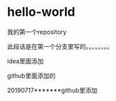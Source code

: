 # hello-world
我的第一个repository

此段话是在第一个分支里写的。。。。。。。。

idea里面添加 

github里面添加的


20190717*******github里添加
